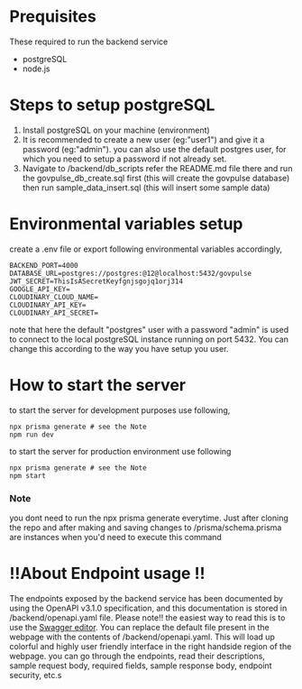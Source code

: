 # Prequisites

These required to run the backend service

- postgreSQL
- node.js

# Steps to setup postgreSQL

1. Install postgreSQL on your machine (environment)
2. It is recommended to create a new user (eg:"user1") and give it a password (eg:"admin"). you can also use the default postgres user, for which you need to setup a password if not already set.
3. Navigate to /backend/db_scripts refer the README.md file there and run the govpulse_db_create.sql first (this will create the govpulse database) then run sample_data_insert.sql (this will insert some sample data)

# Environmental variables setup

create a .env file or export following environmental variables accordingly,

```
BACKEND_PORT=4000
DATABASE_URL=postgres://postgres:@12@localhost:5432/govpulse
JWT_SECRET=ThisIsASecretKeyfgnjsgojq1orj314
GOOGLE_API_KEY=
CLOUDINARY_CLOUD_NAME=
CLOUDINARY_API_KEY=
CLOUDINARY_API_SECRET=
```

note that here the default "postgres" user with a password "admin" is used to connect to the local postgreSQL instance running on port 5432. You can change this according to the way you have setup you user.

# How to start the server

to start the server for development purposes use following,

```
npx prisma generate # see the Note
npm run dev
```

to start the server for production environment use following

```
npx prisma generate # see the Note
npm start
```

### Note

you dont need to run the npx prisma generate everytime. Just after cloning the repo and after making and saving changes to /prisma/schema.prisma are instances when you'd need to execute this command

# ‼️About Endpoint usage ‼️

The endpoints exposed by the backend service has been documented by using the OpenAPI v3.1.0 specification, and this documentation is stored in /backend/openapi.yaml file. Please note!! the easiest way to read this is to use the [Swagger editor](https://editor.swagger.io/). You can replace the default file present in the webpage with the contents of /backend/openapi.yaml.
This will load up colorful and highly user friendly interface in the right handside region of the webpage. you can go through the endpoints, read their descriptions, sample request body, required fields, sample response body, endpoint security, etc.s

